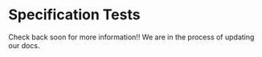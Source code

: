 # Specification Tests

Check back soon for more information!! We are in the process of updating our docs.
